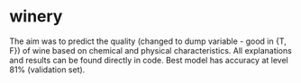 # winery
The aim was to predict the quality (changed to dump variable - good in {T, F}) of wine
based on chemical and physical characteristics. 
All explanations and results can be found directly in code.
Best model has accuracy at level 81% (validation set).

